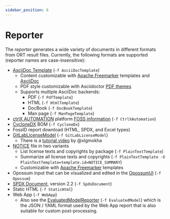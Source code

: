 ```yaml
---
sidebar_position: 6
---
```


# Reporter

The *reporter* generates a wide variety of documents in different formats from ORT result files. Currently, the
following formats are supported (reporter names are case-insensitive):

* [AsciiDoc Template](docs/reporters/asciidoc-templates.md) (`-f AsciiDocTemplate`)
    * Content customizable with [Apache Freemarker](https://freemarker.apache.org/) templates and
      [AsciiDoc](https://asciidoc.org/)
    * PDF style customizable with Asciidoctor
      [PDF themes](https://docs.asciidoctor.org/pdf-converter/latest/theme/)
    * Supports multiple AsciiDoc backends:
        * PDF (`-f PdfTemplate`)
        * HTML (`-f HtmlTemplate`)
        * DocBook (`-f DocBookTemplate`)
        * Man page (`-f ManPageTemplate`)
* [ctrlX AUTOMATION](https://apps.boschrexroth.com/microsites/ctrlx-automation/) platform
  [FOSS information](https://github.com/boschrexroth/json-schema/tree/master/ctrlx-automation/ctrlx-core/apps/fossinfo)
  (`-f CtrlXAutomation`)
* [CycloneDX](https://cyclonedx.org/) BOM (`-f CycloneDx`)
* FossID report download (HTML, SPDX, and Excel types)
* [GitLabLicenseModel](https://docs.gitlab.com/ee/ci/pipelines/job_artifacts.html#artifactsreportslicense_scanning-ultimate)
  (`-f GitLabLicenseModel`)
    * There is a [tutorial video](https://youtu.be/dNmH_kYJ34g) by @xlgmokha
* [NOTICE](https://infra.apache.org/licensing-howto.html) file in two variants
    * List license texts and copyrights by package (`-f PlainTextTemplate`)
    * Summarize all license texts and copyrights (`-f PlainTextTemplate -O PlainTextTemplate=template.id=NOTICE_SUMMARY`)
    * Customizable with [Apache Freemarker](https://freemarker.apache.org/) templates
* Opossum input that can be visualized and edited in the [OpossumUI](https://github.com/opossum-tool/opossumUI)
  (`-f Opossum`)
* [SPDX Document](https://spdx.dev/specifications/), version 2.2 (`-f SpdxDocument`)
* Static HTML (`-f StaticHtml`)
* Web App (`-f WebApp`)
    * Also see the [EvaluatedModelReporter](plugins/reporters/evaluated-model/src/main/kotlin/EvaluatedModelReporter.kt)
      (`-f EvaluatedModel`) which is the JSON / YAML format used by the Web App report that is also suitable for custom
      post-processing.
